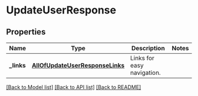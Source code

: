 # UpdateUserResponse

## Properties
Name | Type | Description | Notes
------------ | ------------- | ------------- | -------------
**_links** | [**AllOfUpdateUserResponseLinks**](AllOfUpdateUserResponseLinks.md) | Links for easy navigation. | 

[[Back to Model list]](../../README.md#documentation-for-models) [[Back to API list]](../../README.md#documentation-for-api-endpoints) [[Back to README]](../../README.md)

